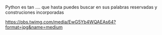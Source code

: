 Python es tan .... que hasta puedes buscar en sus palabras reservadas y construciones incorporadas

https://pbs.twimg.com/media/EwG5Yb4WQAEAs64?format=jpg&name=medium